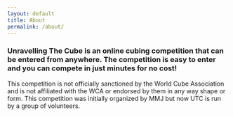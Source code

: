 ```yaml
---
layout: default
title: About
permalink: /about/
---
```


### Unravelling The Cube is an online cubing competition that can be entered from anywhere. The competition is easy to enter and you can compete in just minutes for no cost!
This competition is not officially sanctioned by the World Cube Association and is not affiliated with the WCA or endorsed by them in any way shape or form.
This competition was initially organized by MMJ but now UTC is run by a group of volunteers.
